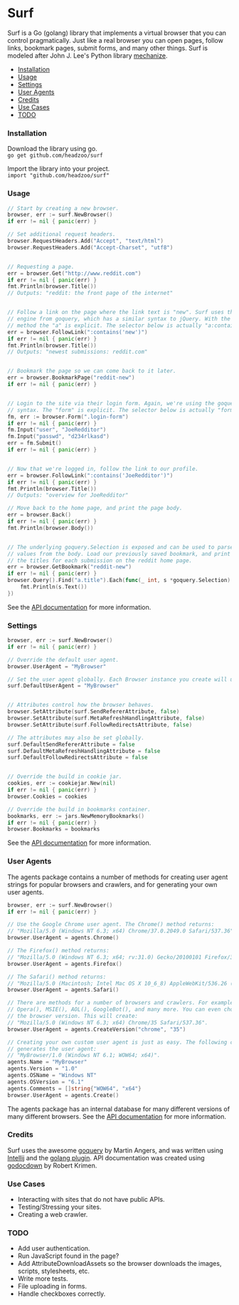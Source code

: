 Surf
====
Surf is a Go (golang) library that implements a virtual browser that you can control pragmatically. Just like a real browser you can open pages, follow links, bookmark pages, submit forms, and many other things. Surf is modeled after John J. Lee's Python library [mechanize](https://github.com/jjlee/mechanize).


* [Installation](#installation)
* [Usage](#usage)
* [Settings](#settings)
* [User Agents](#user-agents)
* [Credits](#credits)
* [Use Cases](#use-cases)
* [TODO](#todo)

### Installation
Download the library using go.  
`go get github.com/headzoo/surf`

Import the library into your project.  
`import "github.com/headzoo/surf"`


### Usage
```go
// Start by creating a new browser.
browser, err := surf.NewBrowser()
if err != nil { panic(err) }

// Set additional request headers.
browser.RequestHeaders.Add("Accept", "text/html")
browser.RequestHeaders.Add("Accept-Charset", "utf8")


// Requesting a page.
err = browser.Get("http://www.reddit.com")
if err != nil { panic(err) }
fmt.Println(browser.Title())
// Outputs: "reddit: the front page of the internet"


// Follow a link on the page where the link text is "new". Surf uses the selector
// engine from goquery, which has a similar syntax to jQuery. With the FollowLink()
// method the "a" is explicit. The selector below is actually "a:contains('new')".
err = browser.FollowLink(":contains('new')")
if err != nil { panic(err) }
fmt.Println(browser.Title())
// Outputs: "newest submissions: reddit.com"


// Bookmark the page so we can come back to it later.
err = browser.BookmarkPage("reddit-new")
if err != nil { panic(err) }


// Login to the site via their login form. Again, we're using the goquery selector
// syntax. The "form" is explicit. The selector below is actually "form.login-form".
fm, err := browser.Form(".login-form")
if err != nil { panic(err) }
fm.Input("user", "JoeRedditor")
fm.Input("passwd", "d234rlkasd")
err = fm.Submit()
if err != nil { panic(err) }


// Now that we're logged in, follow the link to our profile.
err = browser.FollowLink(":contains('JoeRedditor')")
if err != nil { panic(err) }
fmt.Println(browser.Title())
// Outputs: "overview for JoeRedditor"

// Move back to the home page, and print the page body.
err = browser.Back()
if err != nil { panic(err) }
fmt.Println(browser.Body())


// The underlying goquery.Selection is exposed and can be used to parse
// values from the body. Load our previously saved bookmark, and print
// the titles for each submission on the reddit home page.
err = browser.GetBookmark("reddit-new")
if err != nil { panic(err) }
browser.Query().Find("a.title").Each(func(_ int, s *goquery.Selection) {
    fmt.Println(s.Text())
})
```
See the [API documentation](https://github.com/headzoo/surf/tree/master/docs) for more information.


### Settings
```go
browser, err := surf.NewBrowser()
if err != nil { panic(err) }

// Override the default user agent.
browser.UserAgent = "MyBrowser"

// Set the user agent globally. Each Browser instance you create will use this.
surf.DefaultUserAgent = "MyBrowser"


// Attributes control how the browser behaves.
browser.SetAttribute(surf.SendRefererAttribute, false)
browser.SetAttribute(surf.MetaRefreshHandlingAttribute, false)
browser.SetAttribute(surf.FollowRedirectsAttribute, false)

// The attributes may also be set globally.
surf.DefaultSendRefererAttribute = false
surf.DefaultMetaRefreshHandlingAttribute = false
surf.DefaultFollowRedirectsAttribute = false


// Override the build in cookie jar.
cookies, err := cookiejar.New(nil)
if err != nil { panic(err) }
browser.Cookies = cookies

// Override the build in bookmarks container.
bookmarks, err := jars.NewMemoryBookmarks()
if err != nil { panic(err) }
browser.Bookmarks = bookmarks
```
See the [API documentation](https://github.com/headzoo/surf/tree/master/docs) for more information.


### User Agents
The agents package contains a number of methods for creating user agent strings for popular browsers and crawlers, and for generating your own user agents.
```go
browser, err := surf.NewBrowser()
if err != nil { panic(err) }

// Use the Google Chrome user agent. The Chrome() method returns:
// "Mozilla/5.0 (Windows NT 6.3; x64) Chrome/37.0.2049.0 Safari/537.36".
browser.UserAgent = agents.Chrome()

// The Firefox() method returns:
// "Mozilla/5.0 (Windows NT 6.3; x64; rv:31.0) Gecko/20100101 Firefox/31.0".
browser.UserAgent = agents.Firefox()

// The Safari() method returns:
// "Mozilla/5.0 (Macintosh; Intel Mac OS X 10_6_8) AppleWebKit/536.26 (KHTML, like Gecko) Version/6.0 Safari/8536.25".
browser.UserAgent = agents.Safari()

// There are methods for a number of browsers and crawlers. For example
// Opera(), MSIE(), AOL(), GoogleBot(), and many more. You can even choose
// the browser version. This will create:
// "Mozilla/5.0 (Windows NT 6.3; x64) Chrome/35 Safari/537.36".
browser.UserAgent = agents.CreateVersion("chrome", "35")

// Creating your own custom user agent is just as easy. The following code
// generates the user agent:
// "MyBrowser/1.0 (Windows NT 6.1; WOW64; x64)".
agents.Name = "MyBrowser"
agents.Version = "1.0"
agents.OSName = "Windows NT"
agents.OSVersion = "6.1"
agents.Comments = []string{"WOW64", "x64"}
browser.UserAgent = agents.Create()
```
The agents package has an internal database for many different versions of many different browsers. See the [API documentation](https://github.com/headzoo/surf/tree/master/docs) for more information.


### Credits
Surf uses the awesome [goquery](https://github.com/PuerkitoBio/goquery) by Martin Angers, and was written using [Intellij](http://www.jetbrains.com/idea/) and the [golang plugin](http://plugins.jetbrains.com/plugin/5047). API documentation was created using [godocdown](https://github.com/robertkrimen/godocdown) by Robert Krimen.


### Use Cases
* Interacting with sites that do not have public APIs.
* Testing/Stressing your sites.
* Creating a web crawler.


### TODO
* Add user authentication.
* Run JavaScript found in the page?
* Add AttributeDownloadAssets so the browser downloads the images, scripts, stylesheets, etc.
* Write more tests. 
* File uploading in forms.
* Handle checkboxes correctly.
